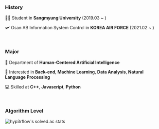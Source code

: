 ### History

🧑‍💻 Student in **Sangmyung University** (2019.03 ~ )

🛩 Osan AB Information System Control in **KOREA AIR FORCE** (2021.02 ~ )

<br>

### Major

🦾 Department of **Human-Centered Artificial Intelligence**

📝 Interested in **Back-end**, **Machine Learning**, **Data Analysis**, **Natural Language Processing**

💻 Skilled at **C++**, **Javascript**, **Python**

<br>

### Algorithm Level

![hyp3rflow's solved.ac stats](https://github-readme-solvedac.hyp3rflow.vercel.app/api/?handle=limjyjustin)
